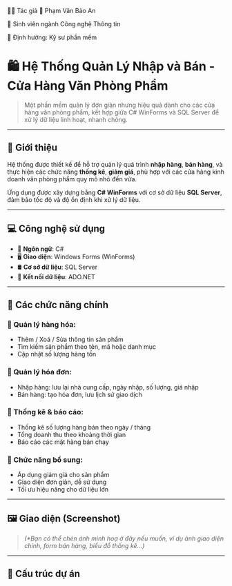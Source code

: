 🧑‍💻 Tác giả
👤 Phạm Văn Bảo An

💼 Sinh viên ngành Công nghệ Thông tin

📌 Định hướng: Kỹ sư phần mềm
# 🛍️ Hệ Thống Quản Lý Nhập và Bán - Cửa Hàng Văn Phòng Phẩm

> Một phần mềm quản lý đơn giản nhưng hiệu quả dành cho các cửa hàng văn phòng phẩm, kết hợp giữa C# WinForms và SQL Server để xử lý dữ liệu linh hoạt, nhanh chóng.

---

## 🚀 Giới thiệu

Hệ thống được thiết kế để hỗ trợ quản lý quá trình **nhập hàng**, **bán hàng**, và thực hiện các chức năng **thống kê**, **giảm giá**, phù hợp với các cửa hàng kinh doanh văn phòng phẩm quy mô nhỏ đến vừa.

Ứng dụng được xây dựng bằng **C# WinForms** với cơ sở dữ liệu **SQL Server**, đảm bảo tốc độ và độ ổn định khi xử lý dữ liệu.

---

## 💻 Công nghệ sử dụng

- 🧩 **Ngôn ngữ**: C#
- 🖥️ **Giao diện**: Windows Forms (WinForms)
- 🛢️ **Cơ sở dữ liệu**: SQL Server
- 🔗 **Kết nối dữ liệu**: ADO.NET

---

## 🧠 Các chức năng chính

### 🔹 Quản lý hàng hóa:
- Thêm / Xoá / Sửa thông tin sản phẩm
- Tìm kiếm sản phẩm theo tên, mã hoặc danh mục
- Cập nhật số lượng hàng tồn

### 🔹 Quản lý hóa đơn:
- Nhập hàng: lưu lại nhà cung cấp, ngày nhập, số lượng, giá nhập
- Bán hàng: tạo hóa đơn, lưu lịch sử giao dịch

### 🔹 Thống kê & báo cáo:
- Thống kê số lượng hàng bán theo ngày / tháng
- Tổng doanh thu theo khoảng thời gian
- Báo cáo các mặt hàng bán chạy

### 🔹 Chức năng bổ sung:
- Áp dụng giảm giá cho sản phẩm
- Giao diện đơn giản, dễ sử dụng
- Tối ưu hiệu năng cho dữ liệu lớn

---

## 🖼️ Giao diện (Screenshot)

> _(*Bạn có thể chèn ảnh minh hoạ ở đây nếu muốn, ví dụ ảnh giao diện chính, form bán hàng, biểu đồ thống kê...)_

---

## 📂 Cấu trúc dự án

